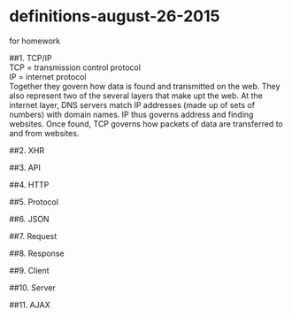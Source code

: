 # definitions-august-26-2015
for homework

##1. TCP/IP  
TCP = transmission control protocol  
IP = internet protocol  
Together they govern how data is found and transmitted on the web. They also represent two of the several layers that make upt the web. At the internet layer, DNS servers match IP addresses (made up of sets of numbers) with domain names. IP thus governs address and finding websites. Once found, TCP governs how packets of data are transferred to and from websites.  

##2. XHR  

##3. API  

##4. HTTP  

##5. Protocol  

##6. JSON  

##7. Request  

##8. Response  

##9. Client  

##10. Server  

##11. AJAX  


